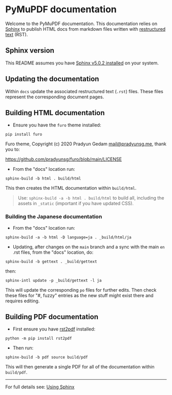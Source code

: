 # PyMuPDF documentation

Welcome to the PyMuPDF documentation. This documentation relies on [Sphinx](https://www.sphinx-doc.org/en/master/) to publish HTML docs from markdown files written with [restructured text](https://en.wikipedia.org/wiki/ReStructuredText) (RST).

## Sphinx version

This README assumes you have [Sphinx v5.0.2 installed](https://www.sphinx-doc.org/en/master/usage/installation.html) on your system.


## Updating the documentation

Within `docs` update the associated restructured text (`.rst`) files. These files represent the corresponding document pages. 



## Building HTML documentation

- Ensure you have the `furo` theme installed:

`pip install furo`

Furo theme, Copyright (c) 2020 Pradyun Gedam <mail@pradyunsg.me>, thank you to:

https://github.com/pradyunsg/furo/blob/main/LICENSE


- From the "docs" location run:

`sphinx-build -b html . build/html`

This then creates the HTML documentation within `build/html`. 

> Use: `sphinx-build -a -b html . build/html` to build all, including the assets in `_static` (important if you have updated CSS).

### Building the Japanese documentation

- From the "docs" location run:

`sphinx-build -a -b html -D language=ja . _build/html/ja`


- Updating, after changes on the `main` branch and a sync with the main `en` .rst files, from the "docs" location, do:

`sphinx-build -b gettext . _build/gettext`

then:

`sphinx-intl update -p _build/gettext -l ja`

This will update the corresponding `po` files for further edits. Then check these files for "#, fuzzy" entries as the new stuff might exist there and requires editing.


## Building PDF documentation


- First ensure you have [rst2pdf](https://pypi.org/project/rst2pdf/) installed:
	

`python -m pip install rst2pdf`


- Then run:


`sphinx-build -b pdf source build/pdf`

This will then generate a single PDF for all of the documentation within `build/pdf`.


---


For full details see: [Using Sphinx](https://www.sphinx-doc.org/en/master/usage/index.html) 



